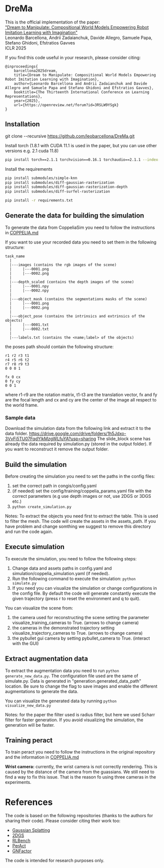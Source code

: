 # DreMa

This is the official implementation of the paper: <br>
["Dream to Manipulate: Compositional World Models Empowering Robot Imitation Learning with Imagination"](https://dreamtomanipulate.github.io/)
<br>Leonardo Barcellona, Andrii Zadaianchuk, Davide Allegro, Samuele Papa, Stefano Ghidoni, Efstratios Gavves
<br>ICLR 2025

If you find this code useful in your research, please consider citing:

```
@inproceedings{
    barcellona2025dream,
    title={Dream to Manipulate: Compositional World Models Empowering Robot Imitation Learning with Imagination},
    author={Leonardo Barcellona and Andrii Zadaianchuk and Davide Allegro and Samuele Papa and Stefano Ghidoni and Efstratios Gavves},
    booktitle={The Thirteenth International Conference on Learning Representations},
    year={2025},
    url={https://openreview.net/forum?id=3RSLW9YSgk}
}
```

## Installation
git clone --recursive https://github.com/leobarcellona/DreMa.git

Install torch (1.8.1 with CUDA 11.1 is used in the paper, but you can use other versions e.g. 2.1 cuda 11.8)
```bash
pip install torch==2.1.1 torchvision==0.16.1 torchaudio==2.1.1 --index-url https://download.pytorch.org/whl/cu118
```

Install the requirements
```bash
pip install submodules/simple-knn
pip install submodules/diff-gaussian-rasterization
pip install submodules/diff-gaussian-rasterization-depth
pip install submodules/diff-surfel-rasterization

pip install -r requirements.txt
```

## Generate the data for building the simulation
To generate the data from CoppeliaSim you need to follow the instructions in [COPPELIA.md](COPPELIA.md)

If you want to use your recorded data you need to set them in the following structure:
```
task_name
  |
  |---images (contains the rgb images of the scene)
  |     |---0001.png 
  |     |---0002.png
  |
  |---depth_scaled (contains the depth images of the scene)
  |     |---0001.npy 
  |     |---0002.npy
  |
  |---object_mask (contains the segmentations masks of the scene)
  |     |---0001.png 
  |     |---0002.png
  |
  |---object_pose (contains the intrinsics and extrinsics of the objects)
  |     |---0001.txt
  |     |---0002.txt
  |
  |---labels.txt (contains the <name;label> of the objects)
 ```
the poses path should contain the following structure:
```
r1 r2 r3 t1
r4 r5 r6 t2
r7 r8 r9 t3
0 0 0 1

fx 0 cx
0 fy cy
0 0 1
```
where r1-r9 are the rotation matrix, t1-t3 are the translation vector, fx and fy are the focal length and cx and cy are the center of the image all respect to the world frame.

### Sample data
Download the simulation data from the following link and extract it to the data folder.
https://drive.google.com/drive/folders/1h5Jdxo-3VvFj5TU07FqdYlkMzgWLfuYA?usp=sharing
The slide_block scene has already the data required by simulation.py (stored in the output folder). 
If you want to reconstruct it remove the output folder.

## Build the simulation
Before creating the simulation you need to set the paths in the config files:
1. set the correct path in congis/config.yaml
2. (if needed) set the config/training/coppelia_params.yaml file with the correct parameters (e.g use depth images or not, use 2DGS or 3DGS etc.)
3. ``` python create_simulation.py ```

Notes: To extract the objects you need first to extract the table. This is used to filter the mesh. 
The code will create the assets in the assets_path. If you have problem and change somthing we suggest to remove this directory and run the code again.


## Execute simulation
To execute the simulation, you need to follow the following steps:
1. Change data and assets paths in config.yaml and simulation/coppelia_simulation.yaml (if needed).
2. Run the following command to execute the simulation: 
``` python simulate.py ```
3. If you need you can visualize the simulation or change configurations in the config file. 
By default the code will generate constantly execute the given trajectory (press r to reset the environment and q to quit).

You can visualize the scene from:
1. the camera used for reconstructing the scene setting the parameter visualize_training_cameras to True. (arrows to change camera)
2. the cameras in the demonstrated trajectory setting visualize_trajectory_cameras to True. (arrows to change camera)
3. the pybullet gui camera by setting pybullet_camera to True. (interact with the GUI)


## Extract augmentation data

To extract the augmentation data you need to run ```python generate_new_data.py```. 
The configuration file used are the same of simulate.py. Data is generated in "generation.generated_data_path" location.
Be sure to change the flag to save images and enable the different augmentations to generate the data.

You can visualize the generated data by running ```python visualize_new_data.py ```

Notes: for the paper the filter used is radius filter, but here we used Scharr filter for faster generation. 
If you avoid visualizing the simulation, the generation will be faster.

## Training peract
To train peract you need to follow the instructions in the original repository and the information in [COPPELIA.md](COPPELIA.md)

<b>Wrist camera:</b> currently, the wrist camera is not correctly rendering. This is caused by the distance of the camera from the guassians. We still need to find a way to fix this issue.
That is the reason fo using three cameras in the experiments.

# References
The code is based on the following repositories (thanks to the authors for sharing their code). 
Please consider citing their work too:
- [Gaussian Splatting](https://repo-sam.inria.fr/fungraph/3d-gaussian-splatting/)
- [2DGS](https://surfsplatting.github.io/)
- [RLBench](https://sites.google.com/view/rlbench)
- [PerAct](https://peract.github.io/)
- [GNFactor](https://github.com/YanjieZe/GNFactor)

The code is intended for research purposes only.
